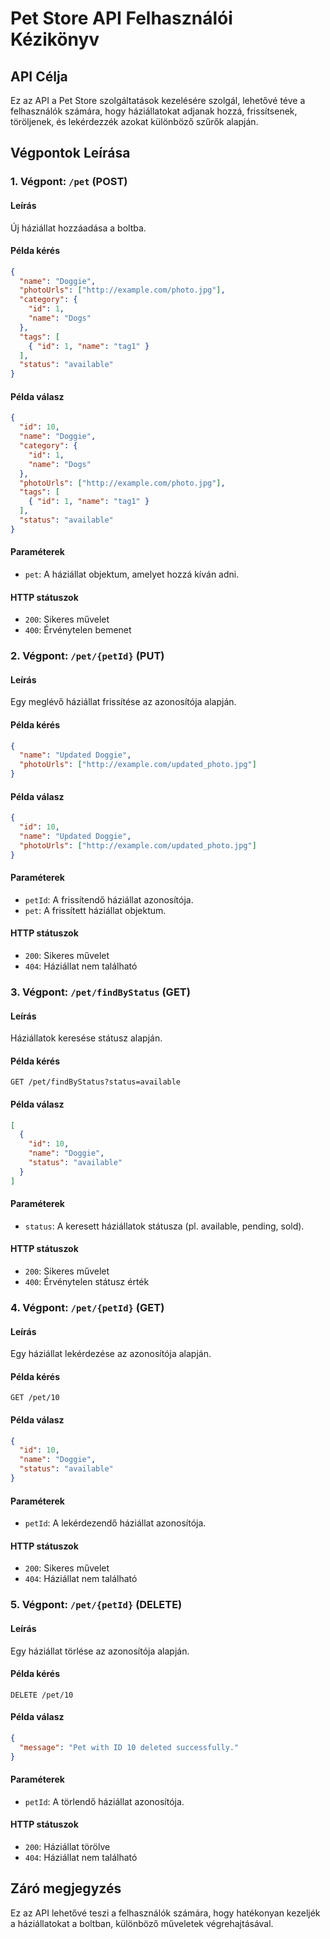 # Pet Store API Felhasználói Kézikönyv

## API Célja
Ez az API a Pet Store szolgáltatások kezelésére szolgál, lehetővé téve a felhasználók számára, hogy háziállatokat adjanak hozzá, frissítsenek, töröljenek, és lekérdezzék azokat különböző szűrők alapján.

## Végpontok Leírása

### 1. Végpont: `/pet` (POST)
#### Leírás
Új háziállat hozzáadása a boltba.
#### Példa kérés
```json
{
  "name": "Doggie",
  "photoUrls": ["http://example.com/photo.jpg"],
  "category": {
    "id": 1,
    "name": "Dogs"
  },
  "tags": [
    { "id": 1, "name": "tag1" }
  ],
  "status": "available"
}
```
#### Példa válasz
```json
{
  "id": 10,
  "name": "Doggie",
  "category": {
    "id": 1,
    "name": "Dogs"
  },
  "photoUrls": ["http://example.com/photo.jpg"],
  "tags": [
    { "id": 1, "name": "tag1" }
  ],
  "status": "available"
}
```
#### Paraméterek
- `pet`: A háziállat objektum, amelyet hozzá kíván adni.
#### HTTP státuszok
- `200`: Sikeres művelet
- `400`: Érvénytelen bemenet

### 2. Végpont: `/pet/{petId}` (PUT)
#### Leírás
Egy meglévő háziállat frissítése az azonosítója alapján.
#### Példa kérés
```json
{
  "name": "Updated Doggie",
  "photoUrls": ["http://example.com/updated_photo.jpg"]
}
```
#### Példa válasz
```json
{
  "id": 10,
  "name": "Updated Doggie",
  "photoUrls": ["http://example.com/updated_photo.jpg"]
}
```
#### Paraméterek
- `petId`: A frissítendő háziállat azonosítója.
- `pet`: A frissített háziállat objektum.
#### HTTP státuszok
- `200`: Sikeres művelet
- `404`: Háziállat nem található

### 3. Végpont: `/pet/findByStatus` (GET)
#### Leírás
Háziállatok keresése státusz alapján.
#### Példa kérés
```
GET /pet/findByStatus?status=available
```
#### Példa válasz
```json
[
  {
    "id": 10,
    "name": "Doggie",
    "status": "available"
  }
]
```
#### Paraméterek
- `status`: A keresett háziállatok státusza (pl. available, pending, sold).
#### HTTP státuszok
- `200`: Sikeres művelet
- `400`: Érvénytelen státusz érték

### 4. Végpont: `/pet/{petId}` (GET)
#### Leírás
Egy háziállat lekérdezése az azonosítója alapján.
#### Példa kérés
```
GET /pet/10
```
#### Példa válasz
```json
{
  "id": 10,
  "name": "Doggie",
  "status": "available"
}
```
#### Paraméterek
- `petId`: A lekérdezendő háziállat azonosítója.
#### HTTP státuszok
- `200`: Sikeres művelet
- `404`: Háziállat nem található

### 5. Végpont: `/pet/{petId}` (DELETE)
#### Leírás
Egy háziállat törlése az azonosítója alapján.
#### Példa kérés
```
DELETE /pet/10
```
#### Példa válasz
```json
{
  "message": "Pet with ID 10 deleted successfully."
}
```
#### Paraméterek
- `petId`: A törlendő háziállat azonosítója.
#### HTTP státuszok
- `200`: Háziállat törölve
- `404`: Háziállat nem található

## Záró megjegyzés
Ez az API lehetővé teszi a felhasználók számára, hogy hatékonyan kezeljék a háziállatokat a boltban, különböző műveletek végrehajtásával.